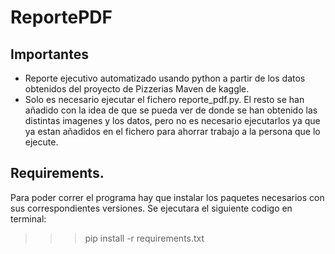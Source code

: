 # ReportePDF
## Importantes
- Reporte ejecutivo automatizado usando python a partir de los datos obtenidos del proyecto de Pizzerias Maven de kaggle.
- Solo es necesario ejecutar el fichero reporte_pdf.py. El resto se han añadido con la idea de que se pueda ver de donde se han obtenido las distintas imagenes y los datos, pero no es necesario ejecutarlos ya que ya estan añadidos en el fichero para ahorrar trabajo a la persona que lo ejecute.
## Requirements.
Para poder correr el programa hay que instalar los paquetes necesarios con sus correspondientes versiones. Se ejecutara el siguiente codigo en terminal:
>>>pip install -r requirements.txt
